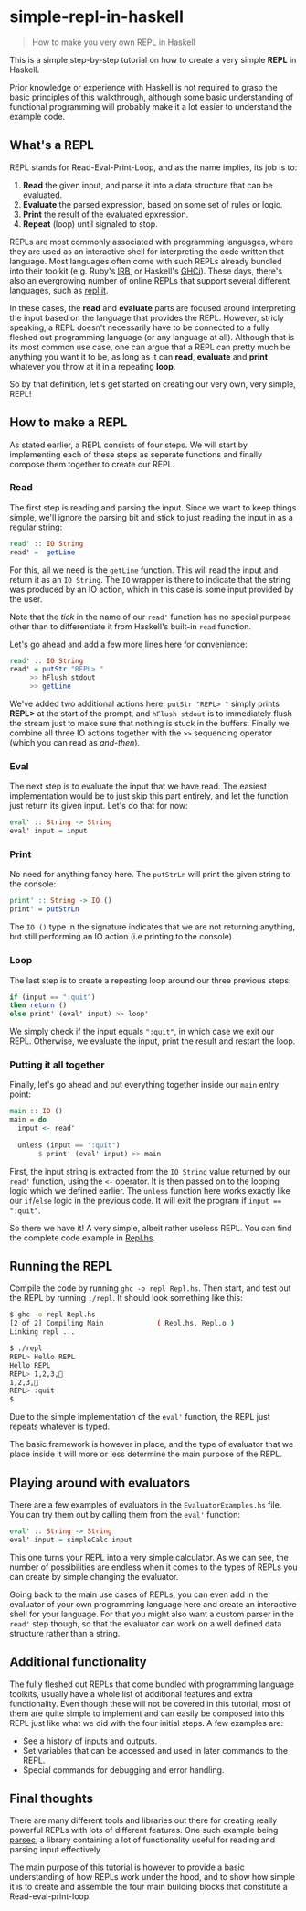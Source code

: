 # simple-repl-in-haskell
> How to make you very own REPL in Haskell

This is a simple step-by-step tutorial on how to create a very simple **REPL** in Haskell. 

Prior knowledge or experience with Haskell is not required to grasp the basic principles of this walkthrough, 
although some basic understanding of functional programming will probably make it a lot easier to understand 
the example code.

## What's a REPL
REPL stands for Read-Eval-Print-Loop, and as the name implies, its job is to:
  1. **Read** the given input, and parse it into a data structure that can be evaluated.
  2. **Evaluate** the parsed expression, based on some set of rules or logic.
  3. **Print** the result of the evaluated epxression.
  4. **Repeat** (loop) until signaled to stop.

REPLs are most commonly associated with programming languages, where they are used as an interactive 
shell for interpreting the code written that language. Most languages often come with such REPLs already bundled 
into their toolkit (e.g. Ruby's [IRB](https://en.wikipedia.org/wiki/Interactive_Ruby_Shell), or Haskell's [GHCi](https://wiki.haskell.org/GHC/GHCi)). 
These days, there's also an evergrowing number of online REPLs that support several different languages, 
such as [repl.it](https://repl.it/site/about). 

In these cases, the **read** and **evaluate** parts are focused around interpreting the input 
based on the language that provides the REPL. However, stricly speaking, a REPL doesn't necessarily have 
to be connected to a fully fleshed out programming language (or any language at all). Although that is its
most common use case, one can argue that a REPL can pretty much be anything you want it to be, as long as 
it can **read**, **evaluate** and **print** whatever you throw at it in a repeating **loop**. 

So by that definition, let's get started on creating our very own, very simple, REPL!


## How to make a REPL
As stated earlier, a REPL consists of four steps. We will start by implementing each of these steps as seperate functions and finally compose them together to create our REPL.

### Read
The first step is reading and parsing the input. Since we want to keep things simple, we'll ignore the parsing bit and stick to just reading the input in as a regular string:
```Haskell
read' :: IO String
read' =  getLine
```
For this, all we need is the `getLine` function. This will read the input and return it as an `IO String`. The `IO` wrapper is there to indicate that the string was produced by an IO action, which in this case is some input provided by the user. 

Note that the *tick* in the name of our `read'` function has no special purpose other than to differentiate it from Haskell's built-in `read` function.

Let's go ahead and add a few more lines here for convenience:
```Haskell
read' :: IO String
read' = putStr "REPL> "
     >> hFlush stdout
     >> getLine
```
We've added two additional actions here: `putStr "REPL> "` simply prints **REPL>** at the start of the prompt, and `hFlush stdout` is to immediately flush the stream just to make sure that nothing is stuck in the buffers. Finally we combine all three IO actions together with the `>>` sequencing operator (which you can read as *and-then*).

### Eval
The next step is to evaluate the input that we have read. The easiest implementation would be to just skip this part entirely, and let the function just return its given input. Let's do that for now:
```Haskell
eval' :: String -> String
eval' input = input
```

### Print
No need for anything fancy here. The `putStrLn` will print the given string to the console:
```Haskell
print' :: String -> IO ()
print' = putStrLn
```
The `IO ()` type in the signature indicates that we are not returning anything, but still performing an IO action (i.e printing to the console).

### Loop
The last step is to create a repeating loop around our three previous steps:
```Haskell
if (input == ":quit")
then return ()
else print' (eval' input) >> loop'
```
We simply check if the input equals `":quit"`, in which case we exit our REPL. Otherwise, we evaluate the input, 
print the result and restart the loop. 

### Putting it all together

Finally, let's go ahead and put everything together inside our `main` entry point:
```Haskell
main :: IO ()
main = do
  input <- read'
  
  unless (input == ":quit")
       $ print' (eval' input) >> main
```
First, the input string is extracted from the `IO String` value returned by our `read'` function, using the `<-` operator. It is then passed on to the looping logic which we defined earlier. The `unless` function here works exactly like our `if`/`else` logic in the previous code. It will exit the program if `input == ":quit"`.

So there we have it! A very simple, albeit rather useless REPL. You can find the complete code example in [Repl.hs](Repl.hs).


## Running the REPL
Compile the code by running `ghc -o repl Repl.hs`. Then start, and test out the REPL by running `./repl`. It should look something like this:
```bash
$ ghc -o repl Repl.hs
[2 of 2] Compiling Main             ( Repl.hs, Repl.o )
Linking repl ...

$ ./repl
REPL> Hello REPL
Hello REPL
REPL> 1,2,3,🍌
1,2,3,🍌
REPL> :quit
$
```
Due to the simple implementation of the `eval'` function, the REPL just repeats whatever is typed. 

The basic framework is however in place, and the type of evaluator that we place inside it will more or less determine the main purpose of the REPL.

## Playing around with evaluators
There are a few examples of evaluators in the `EvaluatorExamples.hs` file. You can try them out by calling them from the `eval'` function:
```Haskell
eval' :: String -> String
eval' input = simpleCalc input
```
This one turns your REPL into a very simple calculator. As we can see, the number of possibilities are endless when it comes to the types of REPLs you can create by simple changing the evaluator.

Going back to the main use cases of REPLs, you can even add in the evaluator of your own programming language here and create an interactive shell for your language. For that you might also want a custom parser in the `read'` step though, so that the evaluator can work on a well defined data structure rather than a string.

## Additional functionality
The fully fleshed out REPLs that come bundled with programming language toolkits, usually have a whole list of additional features and extra functionality. Even though these will not be covered in this tutorial, most of them are quite simple to implement and can easily be composed into this REPL just like what we did with the four initial steps. A few examples are:
  - See a history of inputs and outputs.
  - Set variables that can be accessed and used in later commands to the REPL.
  - Special commands for debugging and error handling.

## Final thoughts
There are many different tools and libraries out there for creating really powerful REPLs with lots of different features. One such example being [parsec](https://hackage.haskell.org/package/parsec), a library containing a lot of functionality useful for reading and parsing input effectively. 

The main purpose of this tutorial is however to provide a basic understanding of how REPLs work under the hood, and to show how simple it is to create and assemble the four main building blocks that constitute a Read-eval-print-loop.
